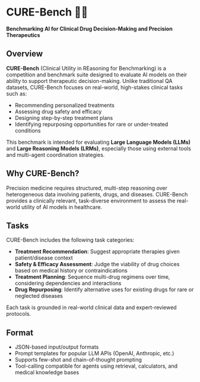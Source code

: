 # CURE-Bench 🧠💊  
**Benchmarking AI for Clinical Drug Decision-Making and Precision Therapeutics**
 
## Overview
**CURE-Bench** (Clinical Utility in REasoning for Benchmarking) is a competition and benchmark suite designed to evaluate AI models on their ability to support therapeutic decision-making. Unlike traditional QA datasets, CURE-Bench focuses on real-world, high-stakes clinical tasks such as:

- Recommending personalized treatments
- Assessing drug safety and efficacy
- Designing step-by-step treatment plans
- Identifying repurposing opportunities for rare or under-treated conditions

This benchmark is intended for evaluating **Large Language Models (LLMs)** and **Large Reasoning Models (LRMs)**, especially those using external tools and multi-agent coordination strategies.

## Why CURE-Bench?
Precision medicine requires structured, multi-step reasoning over heterogeneous data involving patients, drugs, and diseases. CURE-Bench provides a clinically relevant, task-diverse environment to assess the real-world utility of AI models in healthcare.

## Tasks
CURE-Bench includes the following task categories:

- **Treatment Recommendation**: Suggest appropriate therapies given patient/disease context
- **Safety & Efficacy Assessment**: Judge the viability of drug choices based on medical history or contraindications
- **Treatment Planning**: Sequence multi-drug regimens over time, considering dependencies and interactions
- **Drug Repurposing**: Identify alternative uses for existing drugs for rare or neglected diseases

Each task is grounded in real-world clinical data and expert-reviewed protocols.

## Format
- JSON-based input/output formats
- Prompt templates for popular LLM APIs (OpenAI, Anthropic, etc.)
- Supports few-shot and chain-of-thought prompting
- Tool-calling compatible for agents using retrieval, calculators, and medical knowledge bases

